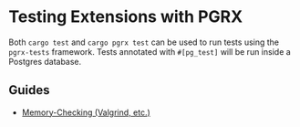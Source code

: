 # Testing Extensions with PGRX

Both `cargo test` and `cargo pgrx test` can be used to run tests using the `pgrx-tests` framework.
Tests annotated with `#[pg_test]` will be run inside a Postgres database.
<!-- TODO: explain the test framework more -->

## Guides

- [Memory-Checking (Valgrind, etc.)](./test/memory-checking.md)
